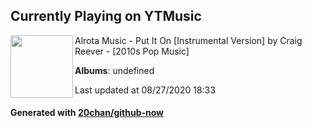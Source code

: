 ## Currently Playing on YTMusic

[<img align="left" width="100" src="https://i.ytimg.com/vi/BON4fgIrFYA/sddefault.jpg?sqp=-oaymwEWCJADEOEBIAQqCghqEJQEGHgg6AJIWg&rs">](https://music.youtube.com/channel/UCi14bJWs6zQFmDtkCel8nIw)

Alrota Music - Put It On [Instrumental Version] by Craig Reever - [2010s Pop Music]

**Albums**: undefined

Last updated at 08/27/2020 18:33

#### Generated with [20chan/github-now](https://github.com/20chan/github-now)


<!--
**20chan/20chan** is a ✨ _special_ ✨ repository because its `README.md` (this file) appears on your GitHub profile.

Here are some ideas to get you started:

- 🔭 I’m currently working on ...
- 🌱 I’m currently learning ...
- 👯 I’m looking to collaborate on ...
- 🤔 I’m looking for help with ...
- 💬 Ask me about ...
- 📫 How to reach me: ...
- 😄 Pronouns: ...
- ⚡ Fun fact: ...
-->
